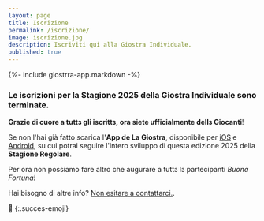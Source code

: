 ```yaml
---
layout: page
title: Iscrizione
permalink: /iscrizione/
image: iscrizione.jpg
description: Iscriviti qui alla Giostra Individuale.
published: true
---
```



{%- include giostrra-app.markdown -%}


### Le iscrizioni per la Stagione 2025 della Giostra Individuale sono terminate.


**Grazie di cuore a tuttз gli iscrittз, ora siete ufficialmente dellз Giocanti**!

Se non l'hai già fatto scarica l'**App de La Giostra**, disponibile per [iOS](https://apps.apple.com/it/app/la-giostra-individuale/id6741768625) e [Android](#), su cui potrai seguire l'intero sviluppo di questa edizione 2025 della **Stagione Regolare**. 

Per ora non possiamo fare altro che augurare a tuttз lз partecipanti *Buona Fortuna!*

Hai bisogno di altre info? [ Non esitare a contattarci.](/contatti "Contatti").

🤞
{:.succes-emoji}

<!-- ### Hai tempo fino al 15 Febbraio per iscriverti alle terza edizione de La Giostra Individuale.

Quest'anno le iscrizioni avverrano esclusivamente attraverso il **Referente di Conferenza** che si farà carico di raccogliere i dati e la quota di partecipazione che è di **20,00€** per ogni giocante.

Vuoi fondare una tua conferenza? [ Non esitare a contattarci.](/contatti "Contatti")

Di seguito trovi l'elenco delle Conferenze che hanno già confermato la partecipazione:

**Conferenza Adriatic Mölkky** Zona di gioco: Pesaro, referente: [Andrea](https://www.instagram.com/adriatic_molkky/)

**Conferenza Bellomolchi** Zona di gioco: Roma, referente: [Simone](https://instagram.com/bellomolchi)

**Conferenza Jättälavoro Mölkky** Zona di gioco: Roma e dintoni, referente: [Riccardo](https://www.instagram.com/dopolavoro_molkky/)

**Conferenza L'Emiliana Mölkky** Zona di gioco: Bologna, referente: [Marco](https://www.instagram.com/lemiliana_molkky/)

**Conferenza Balera Mölkky** Zona di gioco: Ravenna, referente: [Iacopo](https://www.instagram.com/baleramolkky/)

**Conferenza Tiferno Mölkky** Zona di gioco: Città di Castello, referente: [Camillo](https://www.instagram.com/tiferno_molkky_team/)

**Mölkky e Fuggi** Zona di gioco: tra Bari e la Basilicata: [Dario](https://www.instagram.com/molkkyefuggi/)-->
